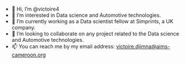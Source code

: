 - 👋 Hi, I’m @victoire4
- 👀 I’m interested in Data science and Automotive technologies.
- 🌱 I’m currently working as a Data scientist fellow at Simprints, a UK company.
- 💞️ I’m looking to collaborate on any project related to the Data science and Automotive technologies.
- 📫 You can reach me by my email address: victoire.djimna@aims-cameroon.org

<!---
victoire4/victoire4 is a ✨ special ✨ repository because its `README.md` (this file) appears on your GitHub profile.
You can click the Preview link to take a look at your changes.
--->
